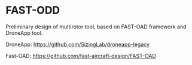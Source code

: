 # FAST-ODD

Preliminary design of multirotor tool, based on FAST-OAD framework and DroneApp tool.

DroneApp: https://github.com/SizingLab/droneapp-legacy

Fast-OAD: https://github.com/fast-aircraft-design/FAST-OAD
